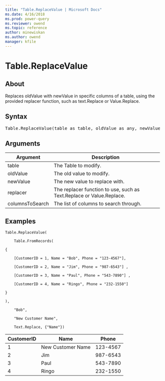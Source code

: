 ```yaml
---
title: "Table.ReplaceValue | Microsoft Docs"
ms.date: 4/16/2018
ms.prod: power-query
ms.reviewer: owend
ms.topic: reference
author: minewiskan
ms.author: owend
manager: kfile
---
```

# Table.ReplaceValue

  
## About  
Replaces oldValue with newValue in specific columns of a table, using the provided replacer function, such as text.Replace or Value.Replace.  
  
## Syntax

<pre>
Table.ReplaceValue(table as table, oldValue as any, newValue as any,replacer as function, columnsToSearch as {Text}) as table  
</pre>
  
## Arguments  
  
|Argument|Description|  
|------------|---------------|  
|table|The Table to modify.|  
|oldValue|The old value to modify.|  
|newValue|The new value to replace with.|  
|replacer|The replacer function to use, such as Text.Replace or Value.Replace.|  
|columnsToSearch|The list of columns to search through.|  
  
## Examples  
  
```powerquery-m
Table.ReplaceValue(  
  
    Table.FromRecords(  
  
{  
  
    [CustomerID = 1, Name = "Bob", Phone = "123-4567"],  
  
    [CustomerID = 2, Name = "Jim", Phone = "987-6543"] ,  
  
    [CustomerID = 3, Name = "Paul", Phone = "543-7890"] ,  
  
    [CustomerID = 4, Name = "Ringo", Phone = "232-1550"]  
  
}  
  
),  
  
    "Bob",  
  
    "New Customer Name",  
  
    Text.Replace, {"Name"})  
```  
  
|CustomerID|Name|Phone|  
|--------------|--------|---------|  
|1|New Customer Name|123-4567|  
|2|Jim|987-6543|  
|3|Paul|543-7890|  
|4|Ringo|232-1550|  
  
